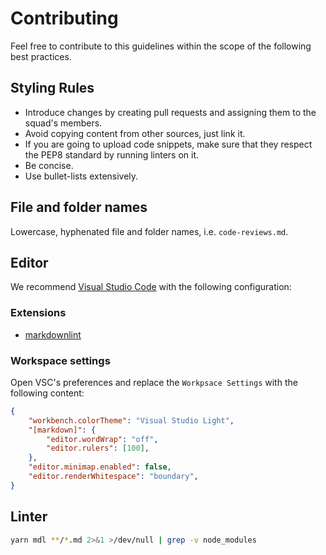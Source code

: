 # Contributing

Feel free to contribute to this guidelines within the scope of the following
best practices.

## Styling Rules

- Introduce changes by creating pull requests and assigning them to the
  squad's members.
- Avoid copying content from other sources, just link it.
- If you are going to upload code snippets, make sure that they respect the PEP8
  standard by running linters on it.
- Be concise.
- Use bullet-lists extensively.

## File and folder names

Lowercase, hyphenated file and folder names, i.e. `code-reviews.md`.

## Editor

We recommend [Visual Studio Code](https://code.visualstudio.com/Download) with the following
configuration:

### Extensions

- [markdownlint](https://marketplace.visualstudio.com/items?itemName=DavidAnson.vscode-markdownlint)

### Workspace settings

Open VSC's preferences and replace the `Workpsace Settings` with the following content:

```json
{
    "workbench.colorTheme": "Visual Studio Light",
    "[markdown]": {
        "editor.wordWrap": "off",
        "editor.rulers": [100],
    },
    "editor.minimap.enabled": false,
    "editor.renderWhitespace": "boundary",
}
```

## Linter

```bash
yarn mdl **/*.md 2>&1 >/dev/null | grep -v node_modules
```